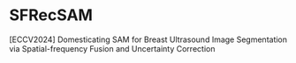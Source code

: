 # SFRecSAM
[ECCV2024] Domesticating SAM for Breast Ultrasound Image Segmentation via Spatial-frequency Fusion and Uncertainty Correction
